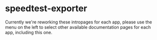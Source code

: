 # speedtest-exporter

Currently we're reworking these intropages for each app, please use the menu on the left to select other available documentation pages for each app, including this one.

